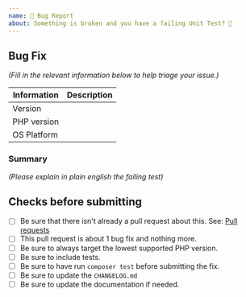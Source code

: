 ```yaml
---
name: 🐛 Bug Report
about: Something is broken and you have a failing Unit Test? 🔨
---
```


## Bug Fix

_(Fill in the relevant information below to help triage your issue.)_

| Information | Description |
|--------------|---------|
| Version |  |
| PHP version |  |
| OS Platform |  |

### Summary

_(Please explain in plain english the failing test)_

## Checks before submitting

* [ ] Be sure that there isn't already a pull request about this. See: [Pull requests](https://github.com/bakame-php/laravel-intl-formatter/pulls)
* [ ] This pull request is about 1 bug fix and nothing more.
* [ ] Be sure to always target the lowest supported PHP version.
* [ ] Be sure to include tests.
* [ ] Be sure to have run `composer test` before submitting the fix.
* [ ] Be sure to update the `CHANGELOG.md` 
* [ ] Be sure to update the documentation if needed.
